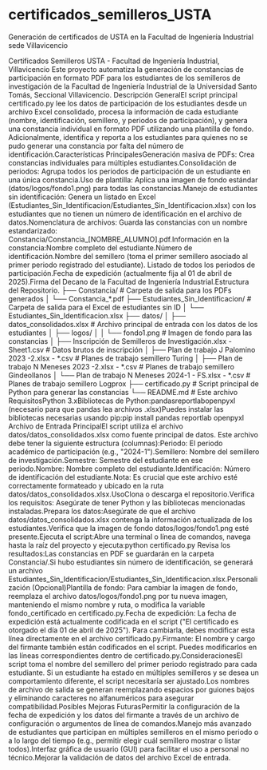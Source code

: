 # certificados_semilleros_USTA
Generación de certificados de USTA en la Facultad de Ingeniería Industrial sede Villavicencio

Certificados Semilleros USTA - Facultad de Ingeniería Industrial, Villavicencio
Este proyecto automatiza la generación de constancias de participación en formato PDF para los estudiantes de los semilleros de investigación de la Facultad de Ingeniería Industrial de la Universidad Santo Tomás, Seccional Villavicencio.
Descripción GeneralEl script principal certificado.py lee los datos de participación de los estudiantes desde un archivo Excel consolidado, procesa la información de cada estudiante (nombre, identificación, semillero, y periodos de participación), y genera una constancia individual en formato PDF utilizando una plantilla de fondo. Adicionalmente, identifica y reporta a los estudiantes para quienes no se pudo generar una constancia por falta del número de identificación.Características PrincipalesGeneración masiva de PDFs: Crea constancias individuales para múltiples estudiantes.Consolidación de periodos: Agrupa todos los periodos de participación de un estudiante en una única constancia.Uso de plantilla: Aplica una imagen de fondo estándar (datos/logos/fondo1.png) para todas las constancias.Manejo de estudiantes sin identificación: Genera un listado en Excel (Estudiantes_Sin_Identificacion/Estudiantes_Sin_Identificacion.xlsx) con los estudiantes que no tienen un número de identificación en el archivo de datos.Nomenclatura de archivos: Guarda las constancias con un nombre estandarizado: Constancia/Constancia_[NOMBRE_ALUMNO].pdf.Información en la constancia:Nombre completo del estudiante.Número de identificación.Nombre del semillero (toma el primer semillero asociado al primer periodo registrado del estudiante). Listado de todos los periodos de participación.Fecha de expedición (actualmente fija al 01 de abril de 2025).Firma del Decano de la Facultad de Ingeniería Industrial.Estructura del Repositorio.
├── Constancia/                     # Carpeta de salida para los PDFs generados
│   └── Constancia_*.pdf
├── Estudiantes_Sin_Identificacion/ # Carpeta de salida para el Excel de estudiantes sin ID
│   └── Estudiantes_Sin_Identificacion.xlsx
├── datos/
│   ├── datos_consolidados.xlsx     # Archivo principal de entrada con los datos de los estudiantes
│   ├── logos/
│   │   └── fondo1.png              # Imagen de fondo para las constancias
│   ├── Inscripción de Semilleros de Investigación.xlsx - Sheet1.csv # Datos brutos de inscripción
│   ├── Plan de trabajo J Palomino 2023 -2.xlsx - *.csv            # Planes de trabajo semillero Turing
│   ├── Plan de trabajo N Meneses 2023 -2.xlsx - *.csv           # Planes de trabajo semillero Gindeollanos
│   └── Plan de trabajo N Meneses 2024-1 - FS.xlsx - *.csv         # Planes de trabajo semillero Logprox
├── certificado.py                  # Script principal de Python para generar las constancias
└── README.md                       # Este archivo
RequisitosPython 3.xBibliotecas de Python:pandasreportlabopenpyxl (necesario para que pandas lea archivos .xlsx)Puedes instalar las bibliotecas necesarias usando pip:pip install pandas reportlab openpyxl
Archivo de Entrada PrincipalEl script utiliza el archivo datos/datos_consolidados.xlsx como fuente principal de datos. Este archivo debe tener la siguiente estructura (columnas):Periodo: El periodo académico de participación (e.g., "2024-1").Semillero: Nombre del semillero de investigación.Semestre: Semestre del estudiante en ese periodo.Nombre: Nombre completo del estudiante.Identificación: Número de identificación del estudiante.Nota: Es crucial que este archivo esté correctamente formateado y ubicado en la ruta datos/datos_consolidados.xlsx.UsoClona o descarga el repositorio.Verifica los requisitos: Asegúrate de tener Python y las bibliotecas mencionadas instaladas.Prepara los datos:Asegúrate de que el archivo datos/datos_consolidados.xlsx contenga la información actualizada de los estudiantes.Verifica que la imagen de fondo datos/logos/fondo1.png esté presente.Ejecuta el script:Abre una terminal o línea de comandos, navega hasta la raíz del proyecto y ejecuta:python certificado.py
Revisa los resultados:Las constancias en PDF se guardarán en la carpeta Constancia/.Si hubo estudiantes sin número de identificación, se generará un archivo Estudiantes_Sin_Identificacion/Estudiantes_Sin_Identificacion.xlsx.Personalización (Opcional)Plantilla de fondo: Para cambiar la imagen de fondo, reemplaza el archivo datos/logos/fondo1.png por tu nueva imagen, manteniendo el mismo nombre y ruta, o modifica la variable fondo_certificado en certificado.py.Fecha de expedición: La fecha de expedición está actualmente codificada en el script ("El certificado es otorgado el día 01 de abril de 2025"). Para cambiarla, debes modificar esta línea directamente en el archivo certificado.py.Firmante: El nombre y cargo del firmante también están codificados en el script. Puedes modificarlos en las líneas correspondientes dentro de certificado.py.ConsideracionesEl script toma el nombre del semillero del primer periodo registrado para cada estudiante. Si un estudiante ha estado en múltiples semilleros y se desea un comportamiento diferente, el script necesitaría ser ajustado.Los nombres de archivo de salida se generan reemplazando espacios por guiones bajos y eliminando caracteres no alfanuméricos para asegurar compatibilidad.Posibles Mejoras FuturasPermitir la configuración de la fecha de expedición y los datos del firmante a través de un archivo de configuración o argumentos de línea de comandos.Manejo más avanzado de estudiantes que participan en múltiples semilleros en el mismo periodo o a lo largo del tiempo (e.g., permitir elegir cuál semillero mostrar o listar todos).Interfaz gráfica de usuario (GUI) para facilitar el uso a personal no técnico.Mejorar la validación de datos del archivo Excel de entrada.
